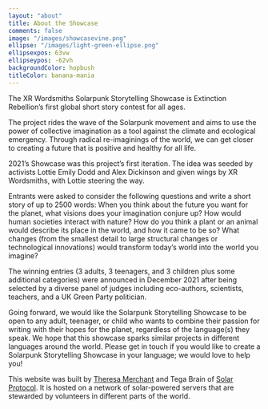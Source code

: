 ```yaml
---
layout: "about"
title: About the Showcase
comments: false
image: "/images/showcasevine.png"
ellipse: "/images/light-green-ellipse.png"
ellipsexpos: 63vw
ellipseypos: -62vh
backgroundColor: hopbush
titleColor: banana-mania
---
```

The XR Wordsmiths Solarpunk Storytelling Showcase is Extinction Rebellion’s first global short story contest for all ages.

The project rides the wave of the Solarpunk movement and aims to use the power of collective imagination as a tool against the climate and ecological emergency. Through radical re-imaginings of the world, we can get closer to creating a future that is positive and healthy for all life.

2021’s Showcase was this project’s first iteration. The idea was seeded by activists Lottie Emily Dodd and Alex Dickinson and given wings by XR Wordsmiths, with Lottie steering the way. 

Entrants were asked to consider the following questions and write a short story of up to 2500 words: When you think about the future you want for the planet, what visions does your imagination conjure up? How would human societies interact with nature? How do you think a plant or an animal would describe its place in the world, and how it came to be so? What changes (from the smallest detail to large structural changes or technological innovations) would transform today’s world into the world you imagine? 

The winning entries (3 adults, 3 teenagers, and 3 children plus some additional categories) were announced in December 2021 after being selected by a diverse panel of judges including eco-authors, scientists, teachers, and a UK Green Party politician.

Going forward, we would like the Solarpunk Storytelling Showcase to be open to any adult, teenager, or child who wants to combine their passion for writing with their hopes for the planet, regardless of the language(s) they speak. We hope that this showcase sparks similar projects in different languages around the world. Please get in touch if you would like to create a Solarpunk Storytelling Showcase in your language; we would love to help you!

This website was built by [Theresa Merchant](https://www.theresamerchant.com/) and Tega Brain of [Solar Protocol](http://solarprotocol.net/). It is hosted on a network of solar-powered servers that are stewarded by volunteers in different parts of the world.




